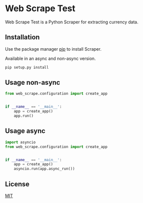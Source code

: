 # Web Scrape Test

Web Scrape Test is a Python Scraper for extracting currency data.

## Installation

Use the package manager [pip](https://pip.pypa.io/en/stable/) to install Scraper.

Available in an async and non-async version.

```bash
pip setup.py install
```

## Usage non-async

```python
from web_scrape.configuration import create_app


if __name__ == '__main__':
    app = create_app()
    app.run()
```

## Usage async

```python
import asyncio
from web_scrape.configuration import create_app


if __name__ == '__main__':
    app = create_app()
    asyncio.run(app.async_run())
```

## License
[MIT](https://choosealicense.com/licenses/mit/)